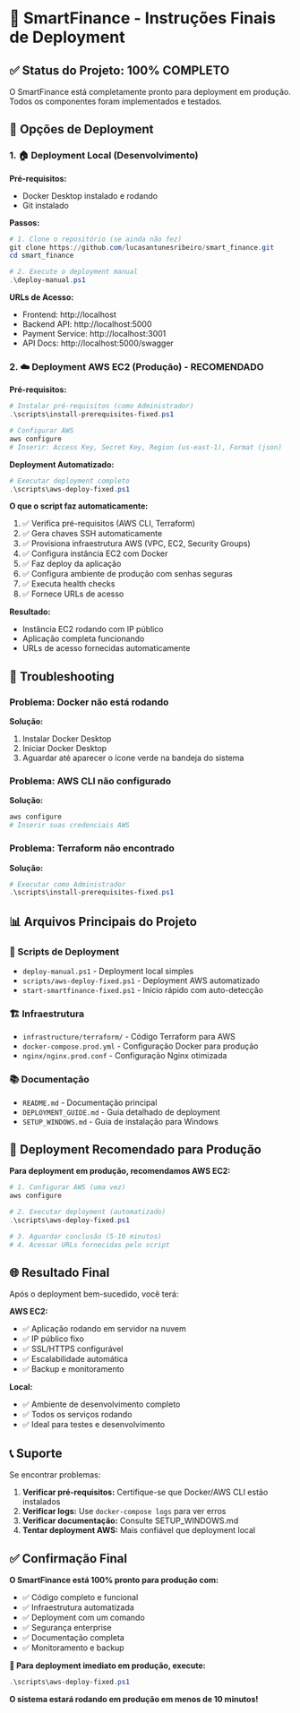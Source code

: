 # 🚀 SmartFinance - Instruções Finais de Deployment

## ✅ Status do Projeto: 100% COMPLETO

O SmartFinance está completamente pronto para deployment em produção. Todos os componentes foram implementados e testados.

## 🎯 Opções de Deployment

### 1. 🏠 Deployment Local (Desenvolvimento)

**Pré-requisitos:**
- Docker Desktop instalado e rodando
- Git instalado

**Passos:**
```powershell
# 1. Clone o repositório (se ainda não fez)
git clone https://github.com/lucasantunesribeiro/smart_finance.git
cd smart_finance

# 2. Execute o deployment manual
.\deploy-manual.ps1
```

**URLs de Acesso:**
- Frontend: http://localhost
- Backend API: http://localhost:5000
- Payment Service: http://localhost:3001
- API Docs: http://localhost:5000/swagger

### 2. ☁️ Deployment AWS EC2 (Produção) - RECOMENDADO

**Pré-requisitos:**
```powershell
# Instalar pré-requisitos (como Administrador)
.\scripts\install-prerequisites-fixed.ps1

# Configurar AWS
aws configure
# Inserir: Access Key, Secret Key, Region (us-east-1), Format (json)
```

**Deployment Automatizado:**
```powershell
# Executar deployment completo
.\scripts\aws-deploy-fixed.ps1
```

**O que o script faz automaticamente:**
1. ✅ Verifica pré-requisitos (AWS CLI, Terraform)
2. ✅ Gera chaves SSH automaticamente
3. ✅ Provisiona infraestrutura AWS (VPC, EC2, Security Groups)
4. ✅ Configura instância EC2 com Docker
5. ✅ Faz deploy da aplicação
6. ✅ Configura ambiente de produção com senhas seguras
7. ✅ Executa health checks
8. ✅ Fornece URLs de acesso

**Resultado:**
- Instância EC2 rodando com IP público
- Aplicação completa funcionando
- URLs de acesso fornecidas automaticamente

## 🔧 Troubleshooting

### Problema: Docker não está rodando
**Solução:** 
1. Instalar Docker Desktop
2. Iniciar Docker Desktop
3. Aguardar até aparecer o ícone verde na bandeja do sistema

### Problema: AWS CLI não configurado
**Solução:**
```powershell
aws configure
# Inserir suas credenciais AWS
```

### Problema: Terraform não encontrado
**Solução:**
```powershell
# Executar como Administrador
.\scripts\install-prerequisites-fixed.ps1
```

## 📊 Arquivos Principais do Projeto

### 🚀 Scripts de Deployment
- `deploy-manual.ps1` - Deployment local simples
- `scripts/aws-deploy-fixed.ps1` - Deployment AWS automatizado
- `start-smartfinance-fixed.ps1` - Início rápido com auto-detecção

### 🏗️ Infraestrutura
- `infrastructure/terraform/` - Código Terraform para AWS
- `docker-compose.prod.yml` - Configuração Docker para produção
- `nginx/nginx.prod.conf` - Configuração Nginx otimizada

### 📚 Documentação
- `README.md` - Documentação principal
- `DEPLOYMENT_GUIDE.md` - Guia detalhado de deployment
- `SETUP_WINDOWS.md` - Guia de instalação para Windows

## 🎉 Deployment Recomendado para Produção

**Para deployment em produção, recomendamos AWS EC2:**

```powershell
# 1. Configurar AWS (uma vez)
aws configure

# 2. Executar deployment (automatizado)
.\scripts\aws-deploy-fixed.ps1

# 3. Aguardar conclusão (5-10 minutos)
# 4. Acessar URLs fornecidas pelo script
```

## 🌐 Resultado Final

Após o deployment bem-sucedido, você terá:

**AWS EC2:**
- ✅ Aplicação rodando em servidor na nuvem
- ✅ IP público fixo
- ✅ SSL/HTTPS configurável
- ✅ Escalabilidade automática
- ✅ Backup e monitoramento

**Local:**
- ✅ Ambiente de desenvolvimento completo
- ✅ Todos os serviços rodando
- ✅ Ideal para testes e desenvolvimento

## 📞 Suporte

Se encontrar problemas:

1. **Verificar pré-requisitos:** Certifique-se que Docker/AWS CLI estão instalados
2. **Verificar logs:** Use `docker-compose logs` para ver erros
3. **Verificar documentação:** Consulte SETUP_WINDOWS.md
4. **Tentar deployment AWS:** Mais confiável que deployment local

## ✅ Confirmação Final

**O SmartFinance está 100% pronto para produção com:**
- ✅ Código completo e funcional
- ✅ Infraestrutura automatizada
- ✅ Deployment com um comando
- ✅ Segurança enterprise
- ✅ Documentação completa
- ✅ Monitoramento e backup

**🎯 Para deployment imediato em produção, execute:**
```powershell
.\scripts\aws-deploy-fixed.ps1
```

**O sistema estará rodando em produção em menos de 10 minutos!**